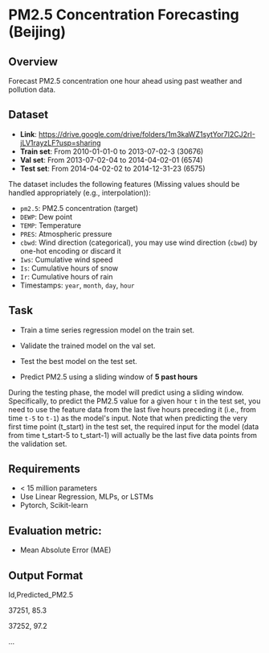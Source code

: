 # PM2.5 Concentration Forecasting (Beijing)

## Overview
Forecast PM2.5 concentration one hour ahead using past weather and pollution data.

## Dataset
- **Link**: https://drive.google.com/drive/folders/1m3kaWZ1sytYor7I2CJ2rI-jLV1rayzLF?usp=sharing
- **Train set**: From 2010-01-01-0 to 2013-07-02-3 (30676)
- **Val set**: From 2013-07-02-04 to 2014-04-02-01 (6574)
- **Test set**: From 2014-04-02-02 to 2014-12-31-23 (6575)
  
The dataset includes the following features (Missing values should be handled appropriately (e.g., interpolation)):
- `pm2.5`: PM2.5 concentration (target)
- `DEWP`: Dew point
- `TEMP`: Temperature
- `PRES`: Atmospheric pressure
- `cbwd`: Wind direction (categorical), you may use wind direction (`cbwd`) by one-hot encoding or discard it
- `Iws`: Cumulative wind speed
- `Is`: Cumulative hours of snow
- `Ir`: Cumulative hours of rain
- Timestamps: `year`, `month`, `day`, `hour`

## Task
- Train a time series regression model on the train set.
- Validate the trained model on the val set.
- Test the best model on the test set.

- Predict PM2.5 using a sliding window of **5 past hours**

During the testing phase, the model will predict using a sliding window. Specifically, to predict the PM2.5 value for a given hour `t` in the test set, you need to use the feature data from the last five hours preceding it (i.e., from time `t-5` to `t-1`) as the model's input.
Note that when predicting the very first time point (t_start) in the test set, the required input for the model (data from time t_start-5 to t_start-1) will actually be the last five data points from the validation set.

## Requirements
- < 15 million parameters
- Use Linear Regression, MLPs, or LSTMs
- Pytorch, Scikit-learn
  
## Evaluation metric: 
- Mean Absolute Error (MAE)

## Output Format
Id,Predicted_PM2.5  

37251, 85.3  

37252, 97.2  

...




